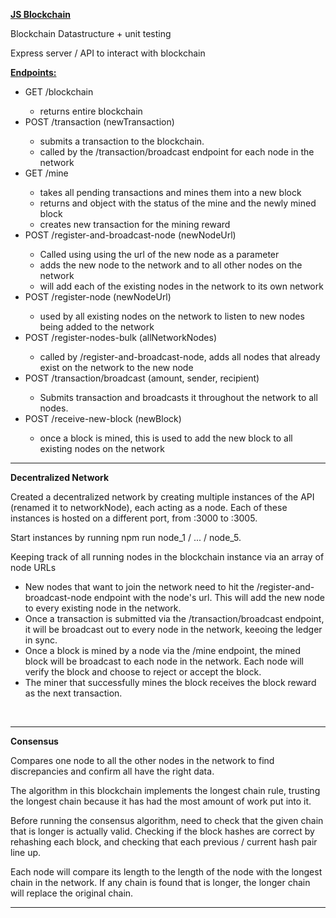 <p><b><u>JS Blockchain</u></b></p>

<p>Blockchain Datastructure + unit testing</p>

<p>Express server / API to interact with blockchain</p>
<b><u>Endpoints:</u></b>
<ul>
    <li>GET /blockchain</li>
        <ul>
            <li>returns entire blockchain</li>
        </ul>
    <li>POST /transaction (newTransaction)</li>
        <ul>
            <li>submits a transaction to the blockchain.</li>
            <li>called by the /transaction/broadcast endpoint for each node in the network</li>
        </ul>
    <li>GET /mine</li>
        <ul>
            <li>takes all pending transactions and mines them into a new block</li>
            <li>returns and object with the status of the mine and the newly mined block</li>
            <li>creates new transaction for the mining reward</li>
        </ul>
    <li>POST /register-and-broadcast-node (newNodeUrl)</li>
        <ul>
            <li>Called using using the url of the new node as a parameter</li>
            <li>adds the new node to the network and to all other nodes on the network</li>
            <li>will add each of the existing nodes in the network to its own network</li>
        </ul>
    <li>POST /register-node (newNodeUrl)</li>
        <ul>
            <li>used by all existing nodes on the network to listen to new nodes being added to the network</li>
        </ul>
    <li>POST /register-nodes-bulk (allNetworkNodes)</li>
        <ul>
            <li>called by /register-and-broadcast-node, adds all nodes that already exist on the network to the new node</li>
        </ul>
    <li>POST /transaction/broadcast (amount, sender, recipient)</li>
        <ul>
            <li>Submits transaction and broadcasts it throughout the network to all nodes.</li>
        </ul>
    <li>POST /receive-new-block (newBlock)</li>
        <ul>
            <li>once a block is mined, this is used to add the new block to all existing nodes on the network</li>
        </ul>

</ul>

<hr />

<p><b>Decentralized Network</b></p>
<p>Created a decentralized network by creating multiple instances of the API (renamed it to networkNode), each acting as a node.
Each of these instances is hosted on a different port, from :3000 to :3005.</p>
<p>Start instances by running npm run node_1 / ... / node_5.</p>
<p>Keeping track of all running nodes in the blockchain instance via an array of node URLs</p>

<ul>
    <li>New nodes that want to join the network need to hit the /register-and-broadcast-node endpoint with the node's url. This will add the new node to every existing node in the network.</li>
    <li>Once a transaction is submitted via the /transaction/broadcast endpoint, it will be broadcast out to every node in the network, keeoing the ledger in sync.</li>
    <li>Once a block is mined by a node via the /mine endpoint, the mined block will be broadcast to each node in the network. Each node will verify the block and choose to reject or accept the block.</li>
    <li>The miner that successfully mines the block receives the block reward as the next transaction.</li>
</ul>

<br />
<hr />

<p><b>Consensus</b></p>
<p>Compares one node to all the other nodes in the network to find discrepancies and confirm all have the right data.</p>
<p>The algorithm in this blockchain implements the longest chain rule, trusting the longest chain because it has had the most amount of work put into it.</p>
<p>Before running the consensus algorithm, need to check that the given chain that is longer is actually valid. Checking if the block hashes are correct by rehashing each block, and checking that each previous / current hash pair line up.</p>
<p>Each node will compare its length to the length of the node with the longest chain in the network. If any chain is found that is longer, the longer chain will replace the original chain.</p>

<hr />
